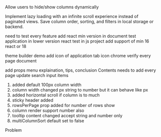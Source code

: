 Allow users to hide/show columns dynamically

<!-- Allow users to sort by multiple columns -->

Implement lazy loading with an infinite scroll experience instead of paginated views.
Save column order, sorting, and filters in local storage or backend.

<!-- clear sorting popup (important) -->

<!-- change theme code -->

<!-- row checkbox selection (single/all) (important) -->

<!-- column width (important) -->

need to test every feature
add react min version in document
test application in lower version react
test in js project
add support of min 16 react or 18

<!-- add theme in document how to change theme -->

theme builder
demo
add icon of application tab icon chrome
verify every page document

<!-- css information add in document -->
<!-- package css class names change needed with prefix -->
<!-- menu add theme -->
<!-- make dropdown menu to normal -->

add props menu
explaination, tips, conclusion
Contents needs to add every page
update search input items

<!-- fixed -->

1. added default 100px column width
2. column width changed px string to number but it can behave like px
3. added horizontal scroll if column is to much
4. sticky header added
5. rowsPerPage prop added for number of rows show
6. column render support number also
7. tooltip content changed accept string and number only
8. multiColumnSort default set to false

Problem

<!-- 1. rowPerPage not updating live -->

<!-- 2. total rows not added in pagination document -->
<!-- 3. page number required -->
<!-- 4. expanded icon removed icon only feature is working  -->
